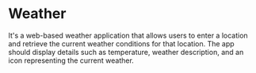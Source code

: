 # Weather

It's a web-based weather application that allows users to enter a location and retrieve the 
current weather conditions for that location. The app should display details such as temperature, 
weather description, and an icon representing the current weather.

